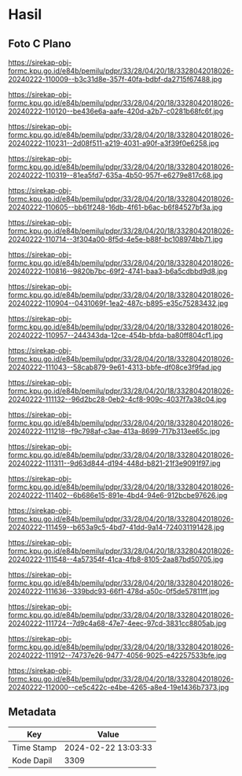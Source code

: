# Hasil

## Foto C Plano

https://sirekap-obj-formc.kpu.go.id/e84b/pemilu/pdpr/33/28/04/20/18/3328042018026-20240222-110009--b3c31d8e-357f-40fa-bdbf-da2715f67488.jpg

https://sirekap-obj-formc.kpu.go.id/e84b/pemilu/pdpr/33/28/04/20/18/3328042018026-20240222-110120--be436e6a-aafe-420d-a2b7-c0281b68fc6f.jpg

https://sirekap-obj-formc.kpu.go.id/e84b/pemilu/pdpr/33/28/04/20/18/3328042018026-20240222-110231--2d08f511-a219-4031-a90f-a3f39f0e6258.jpg

https://sirekap-obj-formc.kpu.go.id/e84b/pemilu/pdpr/33/28/04/20/18/3328042018026-20240222-110319--81ea5fd7-635a-4b50-957f-e6279e817c68.jpg

https://sirekap-obj-formc.kpu.go.id/e84b/pemilu/pdpr/33/28/04/20/18/3328042018026-20240222-110605--bb61f248-16db-4f61-b6ac-b6f84527bf3a.jpg

https://sirekap-obj-formc.kpu.go.id/e84b/pemilu/pdpr/33/28/04/20/18/3328042018026-20240222-110714--3f304a00-8f5d-4e5e-b88f-bc108974bb71.jpg

https://sirekap-obj-formc.kpu.go.id/e84b/pemilu/pdpr/33/28/04/20/18/3328042018026-20240222-110816--9820b7bc-69f2-4741-baa3-b6a5cdbbd9d8.jpg

https://sirekap-obj-formc.kpu.go.id/e84b/pemilu/pdpr/33/28/04/20/18/3328042018026-20240222-110904--0431069f-1ea2-487c-b895-e35c75283432.jpg

https://sirekap-obj-formc.kpu.go.id/e84b/pemilu/pdpr/33/28/04/20/18/3328042018026-20240222-110957--244343da-12ce-454b-bfda-ba80ff804cf1.jpg

https://sirekap-obj-formc.kpu.go.id/e84b/pemilu/pdpr/33/28/04/20/18/3328042018026-20240222-111043--58cab879-9e61-4313-bbfe-df08ce3f9fad.jpg

https://sirekap-obj-formc.kpu.go.id/e84b/pemilu/pdpr/33/28/04/20/18/3328042018026-20240222-111132--96d2bc28-0eb2-4cf8-909c-4037f7a38c04.jpg

https://sirekap-obj-formc.kpu.go.id/e84b/pemilu/pdpr/33/28/04/20/18/3328042018026-20240222-111218--f9c798af-c3ae-413a-8699-717b313ee65c.jpg

https://sirekap-obj-formc.kpu.go.id/e84b/pemilu/pdpr/33/28/04/20/18/3328042018026-20240222-111311--9d63d844-d194-448d-b821-21f3e9091f97.jpg

https://sirekap-obj-formc.kpu.go.id/e84b/pemilu/pdpr/33/28/04/20/18/3328042018026-20240222-111402--6b686e15-891e-4bd4-94e6-912bcbe97626.jpg

https://sirekap-obj-formc.kpu.go.id/e84b/pemilu/pdpr/33/28/04/20/18/3328042018026-20240222-111459--b653a9c5-4bd7-41dd-9a14-724031191428.jpg

https://sirekap-obj-formc.kpu.go.id/e84b/pemilu/pdpr/33/28/04/20/18/3328042018026-20240222-111548--4a57354f-41ca-4fb8-8105-2aa87bd50705.jpg

https://sirekap-obj-formc.kpu.go.id/e84b/pemilu/pdpr/33/28/04/20/18/3328042018026-20240222-111636--339bdc93-66f1-478d-a50c-0f5de57811ff.jpg

https://sirekap-obj-formc.kpu.go.id/e84b/pemilu/pdpr/33/28/04/20/18/3328042018026-20240222-111724--7d9c4a68-47e7-4eec-97cd-3831cc8805ab.jpg

https://sirekap-obj-formc.kpu.go.id/e84b/pemilu/pdpr/33/28/04/20/18/3328042018026-20240222-111912--74737e26-9477-4056-9025-e42257533bfe.jpg

https://sirekap-obj-formc.kpu.go.id/e84b/pemilu/pdpr/33/28/04/20/18/3328042018026-20240222-112000--ce5c422c-e4be-4265-a8e4-19e1436b7373.jpg


## Metadata

| Key        | Value               |
| ---------- | ------------------- |
| Time Stamp | 2024-02-22 13:03:33 |
| Kode Dapil | 3309                |



